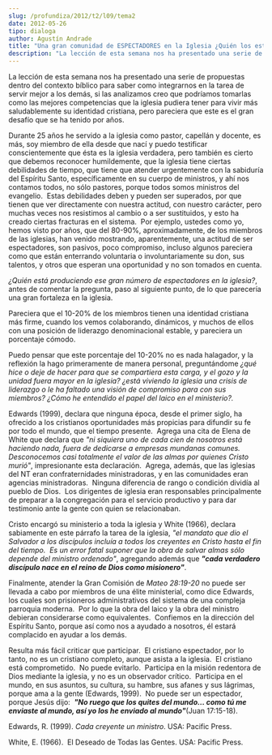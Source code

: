 ```yaml
---
slug: /profundiza/2012/t2/l09/tema2
date: 2012-05-26
tipo: dialoga
author: Agustín Andrade
title: "Una gran comunidad de ESPECTADORES en la Iglesia ¿Quién los está produciendo?"
description: "La lección de esta semana nos ha presentado una serie de propuestas dentro del  contexto bíblico para saber como integrarnos en la tarea de servir mejor a los  demás, si las analizamos creo que podríamos tomarlas como las mejores  competencias que la iglesia pudiera tener para..."
---
```


La lección de esta semana nos ha presentado una serie de propuestas dentro del contexto bíblico para saber como integrarnos en la tarea de servir mejor a los demás, si las analizamos creo que podríamos tomarlas como las mejores competencias que la iglesia pudiera tener para vivir más saludablemente su identidad cristiana, pero pareciera que este es el gran desafío que se ha tenido por años.

Durante 25 años he servido a la iglesia como pastor, capellán y docente, es más, soy miembro de ella desde que nací y puedo testificar conscientemente que ésta es la iglesia verdadera, pero también es cierto que debemos reconocer humildemente, que la iglesia tiene ciertas debilidades de tiempo, que tiene que atender urgentemente con la sabiduría del Espíritu Santo, específicamente en su cuerpo de ministros, y ahí nos contamos todos, no sólo pastores, porque todos somos ministros del evangelio.  Estas debilidades deben y pueden ser superados, por que tienen que ver directamente con nuestra actitud, con nuestro carácter, pero muchas veces nos resistimos al cambio o a ser sustituidos, y esto ha creado ciertas fracturas en el sistema.  Por ejemplo, ustedes como yo, hemos visto por años, que del 80-90%, aproximadamente, de los miembros de las iglesias, han venido mostrando, aparentemente, una actitud de ser espectadores, son pasivos, poco compromiso, incluso algunos pareciera como que están enterrando voluntaria o involuntariamente su don, sus talentos, y otros que esperan una oportunidad y no son tomados en cuenta.

_¿Quién está produciendo ese gran número de espectadores en la iglesia?_, antes de comentar la pregunta, paso al siguiente punto, de lo que parecería una gran fortaleza en la iglesia.

Pareciera que el 10-20% de los miembros tienen una identidad cristiana más firme, cuando los vemos colaborando, dinámicos, y muchos de ellos con una posición de liderazgo denominacional estable, y pareciera un porcentaje cómodo.

Puedo pensar que este porcentaje del 10-20% no es nada halagador, y la reflexión la hago primeramente de manera personal, preguntándome _¿qué hice o deje de hacer para que se compartiera esta carga, y el gozo y la unidad fuera mayor en la iglesia? ¿está viviendo la iglesia una crisis de liderazgo o le ha faltado una visión de compromiso para con sus miembros? ¿Cómo he entendido el papel del laico en el ministerio?._

Edwards (1999), declara que ninguna época, desde el primer siglo, ha ofrecido a los cristianos oportunidades más propicias para difundir su fe por todo el mundo, que el tiempo presente.  Agrega una cita de Elena de White que declara que _"ni siquiera uno de cada cien de nosotros está haciendo nada, fuera de dedicarse a empresas mundanas comunes.  Desconocemos casi totalmente el valor de las almas por quienes Cristo murió"_, impresionante esta declaración.  Agrega, además, que las iglesias del NT eran confraternidades ministradoras, y en las comunidades eran agencias ministradoras.  Ninguna diferencia de rango o condición dividía al pueblo de Dios.  Los dirigentes de iglesia eran responsables principalmente de preparar a la congregación para el servicio productivo y para dar testimonio ante la gente con quien se relacionaban.

Cristo encargó su ministerio a toda la iglesia y White (1966), declara sabiamente en este párrafo la tarea de la iglesia, _"el mandato que dio el Salvador a los discípulos incluía a todos los creyentes en Cristo hasta el fin del tiempo.  Es un error fatal suponer que la obra de salvar almas sólo depende del ministro ordenado"_, agregando además que **_"cada verdadero discípulo nace en el reino de Dios como misionero"_**.

Finalmente, atender la Gran Comisión de _Mateo 28:19-20_ no puede ser llevada a cabo por miembros de una élite ministerial, como dice Edwards, los cuales son prisioneros administrativos del sistema de una compleja parroquia moderna.  Por lo que la obra del laico y la obra del ministro debieran considerarse como equivalentes.  Confiemos en la dirección del Espíritu Santo, porque así como nos a ayudado a nosotros, él estará complacido en ayudar a los demás.

Resulta más fácil criticar que participar.  El cristiano espectador, por lo tanto, no es un cristiano completo, aunque asista a la iglesia.  El cristiano está comprometido.  No puede evitarlo.  Participa en la misión redentora de Dios mediante la iglesia, y no es un observador crítico.  Participa en el mundo, en sus asuntos, su cultura, su hambre, sus afanes y sus lágrimas, porque ama a la gente (Edwards, 1999).  No puede ser un espectador, porque Jesús dijo:  **_"No ruego que los quites del mundo… como tú me enviaste al mundo, así yo los he enviado al mundo"_**(Juan 17:15-18).

Edwards, R. (1999). _Cada creyente un ministro_. USA: Pacific Press.

White, E. (1966).  El Deseado de Todas las Gentes. USA: Pacific Press.
